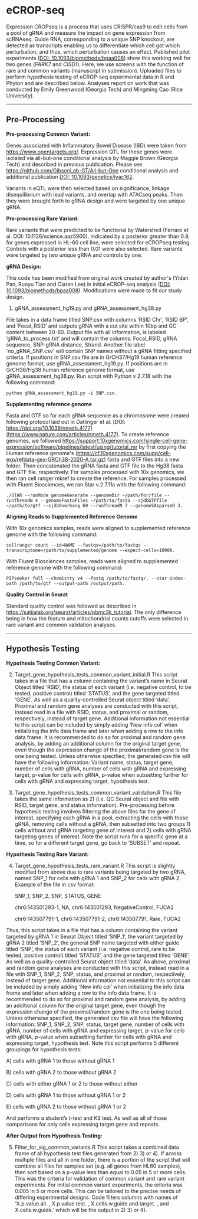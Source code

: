# eCROP-seq

Expression CROPseq is a process that uses CRISPR/cas9 to edit cells from a pool of gRNA and measure the impact on gene expression from scRNAseq. Guide RNA, corresponding to a unique SNP knockout, are detected as transcripts enabling us to differentiate which cell got which perturbation, and thus, which perturbation causes an effect. Published pilot experiments ([DOI: 10.1093/biomethods/bpaa008](https://pubmed.ncbi.nlm.nih.gov/32665975/)) show this working well for two genes (*PARK7* and *CISD1*). Here, we use screens with the function of rare and common variants (manuscript in submission). Uploaded files to perform hypothesis testing of eCROP-seq experimental data in R and Phyton and are described below. Analyses report on work that was conducted by Emily Greenwood (Georgia Tech) and Mingming Cao (Rice University).

------------------
**Pre-Processing**
------------------

**Pre-processing Common Variant:**

Genes associated with Inflammatory Bowel Disease (IBD) were taken from https://www.opentargets.org/.
Expression QTL for these genes were isolated via all-but-one conditional analysis by Maggie Brown (Georgia Tech) and described in previous publication. Please see https://github.com/GibsonLab-GT/All-but-One conditional analysis and additional publication [DOI: 10.1093/genetics/iyac162](https://pubmed.ncbi.nlm.nih.gov/36321965/). 

Variants in eQTL were then selected based on significance, linkage disequilibrium with lead variants, and overlap with ATACseq peaks. Then they were brought forth to gRNA design and were targeted by one unique gRNA.

**Pre-processing Rare Variant:**

Rare variants that were predicted to be functional by Watershed (Ferraro et al. DOI: 10.1126/science.aaz5900), indicated by a posterior greater than 0.9, for genes expressed in HL-60 cell line, were selected for eCROPseq testing. Controls with a posterior less than 0.01 were also selected. Rare variants were targeted by two unique gRNA and controls by one.

**gRNA Design:**

This code has been modified from original work created by author's (Yidan Pan, Ruoyu Tian and Ciaran Lee) in initial eCROP-seq analysis ([DOI: 10.1093/biomethods/bpaa008](https://pubmed.ncbi.nlm.nih.gov/32665975/)). Modifications were made to fit our study design. 

1) gRNA_assessment_hg19.py and gRNA_assessment_hg38.py

File takes in a data frame titled SNP.csv with columns ‘RSID Chr’, ‘RSID BP’, and ‘Focal_RSID’ and outputs gRNA with a cut site within 10bp and GC content between 20-80. Output file with all information,  is labeled ‘gRNA_to_process.txt’ and will contain the columns: Focal_RSID, gRNA sequence, SNP-gRNA distance, Strand. Another file label 'no_gRNA_SNP.csv' will contain SNP names without a gRNA fitting specified criteria. 
If positions in SNP.csv file are in GrCH37/Hg19 human reference genome format, use gRNA_assessment_hg19.py. If positions are in GrCH38/Hg38 human reference genome format, use gRNA_assessment_hg38.py. Run script with Python v 2.7.18 with the following command: 
  
  	python gRNA_assessment_hg19.py -i SNP.csv. 

**Supplementing reference genome**

Fasta and GTF so for each gRNA sequence as a chromosome were created following protocol laid out in Datlinger et al. [DOI: https://doi.org/10.1038/nmeth.4177](https://www.nature.com/articles/nmeth.4177). To create reference genomes, we followed https://support.10xgenomics.com/single-cell-gene-expression/software/pipelines/latest/using/tutorial_mr by first copying the Human reference genome's (https://cf.10xgenomics.com/supp/cell-exp/refdata-gex-GRCh38-2020-A.tar.gz) fasta and GTF files into a new folder. Then concatenated the gRNA fasta and GTF file to the Hg38 fasta and GTF file, respectively. 
For samples processed with 10x genomics, we then ran cell ranger mkref to create the reference. For samples processed with Fluent Biosciences, we ran Star v.2.7.11a with the following command:
	
 	./STAR --runMode genomeGenerate --genomeDir ~/path/for/file --runThreadN 4 --genomeFastaFiles ~/path/to/fasta --sjdbGTFfile ~/path/to/gtf --sjdbOverhang 69 --runThreadN 7 --genomeSAsparseD 3.

**Aligning Reads to Supplemented Reference Genome**

With 10x genomics samples, reads were aligned to supplemented reference genome with the following command: 

	cellranger count --id=NAME --fastqs=/path/to/fastqs --transcriptome=/path/to/supplemented/genome --expect-cells=10000.

With Fluent Biosciences samples, reads were aligned to supplemented reference genome with the following command: 
	
 	PIPseeker full --chemistry v4 --fastq /path/to/fastq/. --star-index-path /path/to/gtf --output-path /output/path.

**Quality Control in Seurat**

Standard quality control was followed as described in https://satijalab.org/seurat/articles/pbmc3k_tutorial. The only difference being in how the feature and mitochondrial counts cutoffs were selected in rare variant and common validation analyses. 

----------------------
**Hypothesis Testing**
----------------------

**Hypothesis Testing Common Variant:**

2) Target_gene_hypothesis_tests_common_variant_initial.R
This script takes in a file that has a column containing the variant’s name in Seurat Object titled ‘RSID’, the status of each variant (i.e. negative control, to be tested, positive control) titled ‘STATUS’, and the gene targeted titled ‘GENE’. As well as a quality-controlled Seurat object titled ‘data’. Proximal and random gene analyses are conducted with this script, instead read in a file with RSID, status, and proximal or random, respectively, instead of target gene.
Additional information not essential to this script can be included by simply adding ‘New  info col’ when initializing the info data frame and later when adding a row to the info data frame. It is recommended to do so for proximal and random gene analysis, by adding an additional column for the original target gene, even though the expression change of the proximal/random gene is the one being tested. Unless otherwise specified, the generated csv file will have the following information: Variant name, status, target gene, number of cells with gRNA, number of cells with gRNA and expressing target, p-value for cells with gRNA, p-value when subsetting further for cells with gRNA and expressing target, hypothesis test. 

3) Target_gene_hypothesis_tests_common_variant_validation.R
This file takes the same information as 2) (i.e. QC Seurat object and file with RSID, target gene, and status information). Pre-processing before hypothesis testing involves filtering the above files for the gene of interest, specifying each gRNA in a pool, extracting the cells with those gRNA, removing cells without a gRNA, then subsetted into two groups 1) cells without and gRNA targeting gene of interest and 2) cells with gRNA targeting genes of interest. Note the script runs for a specific gene at a time, so for a different target gene, go back to ‘SUBSET’ and repeat. 

**Hypothesis Testing Rare Variant:**

4) Target_gene_hypothesis_tests_rare_variant.R
This script is slightly modified from above due to rare variants being targeted by two gRNA, named SNP_1 for cells with gRNA 1 and SNP_2 for cells with gRNA 2. Example of the file in csv format:

	SNP_1, SNP_2, SNP,  STATUS, GENE

	chr6:143501293-1, NA, chr6:143501293,  NegativeControl, FUCA2

	chr6:143507791-1, chr6:143507791-2, chr6:143507791,  Rare, FUCA2

Thus, this script takes in a file that has a column containing the variant targeted by gRNA 1 in Seurat Object titled ‘SNP_1’, the variant targeted by gRNA 2 titled ‘SNP_2’, the general SNP name targeted with either guide titled ‘SNP’, the status of each variant (i.e. negative control, rare to be tested, positive control) titled ‘STATUS’, and the gene targeted titled ‘GENE’. As well as a quality-controlled Seurat object titled ‘data’. 
As above, proximal and random gene analyses are conducted with this script, instead read in a file with SNP_1, SNP_2, SNP, status, and proximal or random, respectively, instead of target gene.
Additional information not essential to this script can be included by simply adding ‘New  info col’ when initializing the info data frame and later when adding a row to the info data frame. It is recommended to do so for proximal and random gene analysis, by adding an additional column for the original target gene, even though the expression change of the proximal/random gene is the one being tested. Unless otherwise specified, the generated csv file will have the following information: SNP_1, SNP_2, SNP, status, target gene, number of cells with gRNA, number of cells with gRNA and expressing target, p-value for cells with gRNA, p-value when subsetting further for cells with gRNA and expressing target, hypothesis test. Note this script performs 5 different groupings for hypothesis tests:

  A) cells with gRNA 1 to those without gRNA 1
  
  B) cells with gRNA 2 to those without gRNA 2
  
  C) cells with either gRNA 1 or 2 to those without either 
  
  D) cells with gRNA 1 to those without gRNA 1 or 2
  
  E) cells with gRNA 2 to those without gRNA 1 or 2
  
And performs a student’s t-test and KS test. As well as all of those comparisons for only cells expressing target gene and repeats.

**After Output from Hypothesis Testing:**

5) Filter_for_sig_common_variants.R
This script takes a combined data frame of all hypothesis test files generated from 2) 3) or 4). If across multiple files and all in one folder, there is a portion of the script that will combine all files for samples set (e.g. all genes from HL60 samples), then sort based on a p-value less than equal to 0.05 in 5 or more cells. This was the criteria for validation of common variant and rare variant experiments. For initial common variant experiments, the criteria was 0.005 in 5 or more cells. This can be tailored to the precise needs of differing experimental designs. Code filters columns with names of ‘X.p.value.all. , X.p.value.test. , X.cells.w.guide.and.target. , and X.cells.w.guide.’ which will be the output in 2) 3) or 4). 







